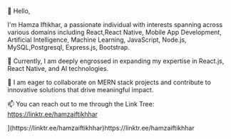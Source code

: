 👋 Hello,

I'm Hamza Iftikhar, a passionate individual with interests spanning across various domains including React,React Native, Mobile App Development, Artificial Intelligence, Machine Learning, JavaScript, Node.js, MySQL,Postgresql, Express.js, Bootstrap.

🌱 Currently, I am deeply engrossed in expanding my expertise in React.js, React Native, and AI technologies.

💞️ I am eager to collaborate on MERN stack projects and contribute to innovative solutions that drive meaningful impact.

📫 You can reach out to me through the Link Tree:
https://linktr.ee/hamzaiftikhhar
<!---
hamzaiftikhhar/hamzaiftikhhar is a ✨ special ✨ repository because its `README.md` (this file) appears on your GitHub profile.
You can click the Preview link to take a look at your changes.
--->](https://linktr.ee/hamzaiftikhhar)https://linktr.ee/hamzaiftikhhar
